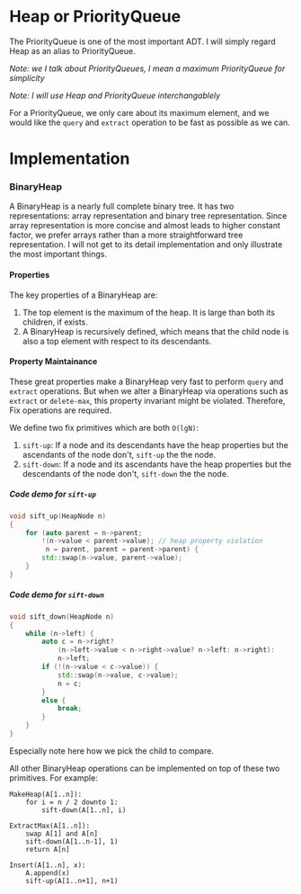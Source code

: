# Heap or PriorityQueue
The PriorityQueue is one of the most important ADT. I will simply regard Heap as an alias to PriorityQueue. 

*Note: we I talk about PriorityQueues, I mean a maximum PriorityQueue for simplicity*

*Note: I will use Heap and PriorityQueue interchangablely*

For a PriorityQueue, we only care about its maximum element, and we would like the `query` and `extract` operation to be fast as possible as we can.

# Implementation
### BinaryHeap
A BinaryHeap is a nearly full complete binary tree. It has two representations: array representation and binary tree representation. Since array representation is more concise and almost leads to higher constant factor, we prefer arrays rather than a more straightforward tree representation. I will not get to its detail implementation and only illustrate the most important things.

#### Properties
The key properties of a BinaryHeap are:
  
1. The top element is the maximum of the heap. It is large than both its children, if exists.
2. A BinaryHeap is recursively defined, which means that the child node is also a top element with respect to its descendants.

#### Property Maintainance
These great properties make a BinaryHeap very fast to perform `query` and `extract` operations. But when we alter a BinaryHeap via operations such as `extract` or `delete-max`, this property invariant might be violated. Therefore, Fix operations are required.

We define two fix primitives which are both `O(lgN)`:  

1. `sift-up`: If a node and its descendants have the heap properties but the ascendants of the node don't, `sift-up` the the node.
2. `sift-down`: If a node and its ascendants have the heap properties but the descendants of the node don't, `sift-down` the the node.

##### Code demo for `sift-up`
```C++
void sift_up(HeapNode n)
{
    for (auto parent = n->parent; 
        !(n->value < parent->value); // heap property violation
         n = parent, parent = parent->parent) {
        std::swap(n->value, parent->value);
    }
}
```

##### Code demo for `sift-down`
```C++
void sift_down(HeapNode n)
{
    while (n->left) {
        auto c = n->right? 
            (n->left->value < n->right->value? n->left: n->right):
            n->left;
        if (!(n->value < c->value)) {
            std::swap(n->value, c->value);
            n = c;
        }
        else {
            break;
        }
    }
}
```

Especially note here how we pick the child to compare.

All other BinaryHeap operations can be implemented on top of these two primitives. For example:
```
MakeHeap(A[1..n]):
    for i = n / 2 downto 1:
        sift-down(A[1..n], i)
        
ExtractMax(A[1..n]):
    swap A[1] and A[n]
    sift-down(A[1..n-1], 1)
    return A[n]
    
Insert(A[1..n], x):
    A.append(x)
    sift-up(A[1..n+1], n+1)
```